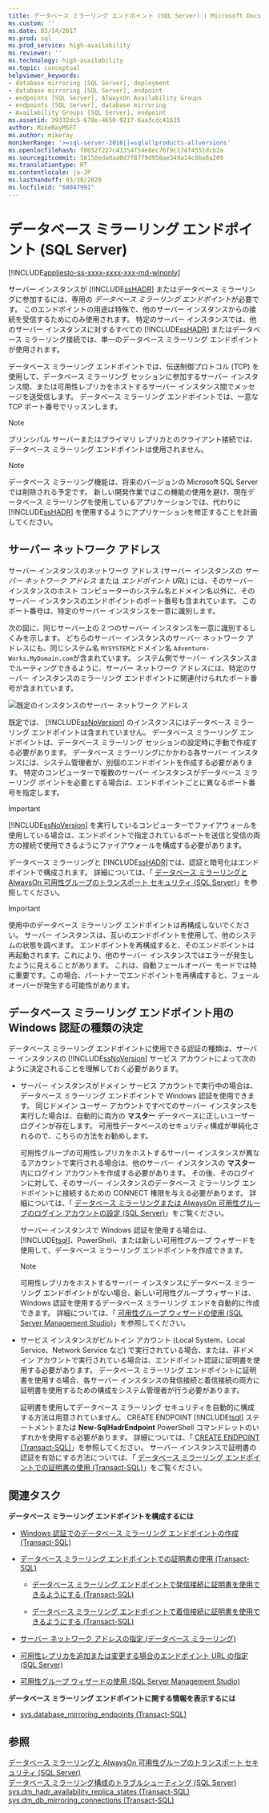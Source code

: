 ```yaml
---
title: データベース ミラーリング エンドポイント (SQL Server) | Microsoft Docs
ms.custom: ''
ms.date: 03/14/2017
ms.prod: sql
ms.prod_service: high-availability
ms.reviewer: ''
ms.technology: high-availability
ms.topic: conceptual
helpviewer_keywords:
- database mirroring [SQL Server], deployment
- database mirroring [SQL Server], endpoint
- endpoints [SQL Server], AlwaysOn Availability Groups
- endpoints [SQL Server], database mirroring
- Availability Groups [SQL Server], endpoint
ms.assetid: 39332dc5-678e-4650-9217-6aa3cdc41635
author: MikeRayMSFT
ms.author: mikeray
monikerRange: '>=sql-server-2016||=sqlallproducts-allversions'
ms.openlocfilehash: f8652f227c43354f54e8ec76f9c174f4551dcb2a
ms.sourcegitcommit: 58158eda0aa0d7f87f9d958ae349a14c0ba8a209
ms.translationtype: HT
ms.contentlocale: ja-JP
ms.lasthandoff: 03/30/2020
ms.locfileid: "68047991"
---
```

# <a name="the-database-mirroring-endpoint-sql-server"></a>データベース ミラーリング エンドポイント (SQL Server)

[!INCLUDE[appliesto-ss-xxxx-xxxx-xxx-md-winonly](../../includes/appliesto-ss-xxxx-xxxx-xxx-md-winonly.md)]

  サーバー インスタンスが [!INCLUDE[ssHADR](../../includes/sshadr-md.md)] またはデータベース ミラーリングに参加するには、専用の *データベース ミラーリング エンドポイント*が必要です。 このエンドポイントの用途は特殊で、他のサーバー インスタンスからの接続を受信するためにのみ使用されます。 特定のサーバー インスタンスでは、他のサーバー インスタンスに対するすべての [!INCLUDE[ssHADR](../../includes/sshadr-md.md)] またはデータベース ミラーリング接続では、単一のデータベース ミラーリング エンドポイントが使用されます。  
  
 データベース ミラーリング エンドポイントでは、伝送制御プロトコル (TCP) を使用して、データベース ミラーリング セッションに参加するサーバー インスタンス間、または可用性レプリカをホストするサーバー インスタンス間でメッセージを送受信します。 データベース ミラーリング エンドポイントでは、一意な TCP ポート番号でリッスンします。  
  
> [!NOTE]  
>  プリンシパル サーバーまたはプライマリ レプリカとのクライアント接続では、データベース ミラーリング エンドポイントは使用されません。  
  
> [!NOTE]  
>  データベース ミラーリング機能は、将来のバージョンの Microsoft SQL Server では削除される予定です。 新しい開発作業ではこの機能の使用を避け、現在データベース ミラーリングを使用しているアプリケーションでは、代わりに [!INCLUDE[ssHADR](../../includes/sshadr-md.md)] を使用するようにアプリケーションを修正することを計画してください。  
  
  
##  <a name="server-network-address"></a><a name="ServerNetworkAddress"></a> サーバー ネットワーク アドレス  
 サーバー インスタンスのネットワーク アドレス (サーバー インスタンスの *サーバー ネットワーク アドレス* または *エンドポイント URL*) には、そのサーバー インスタンスのホスト コンピューターのシステム名とドメイン名以外に、そのサーバー インスタンスのエンドポイントのポート番号も含まれています。 このポート番号は、特定のサーバー インスタンスを一意に識別します。  
  
 次の図に、同じサーバー上の 2 つのサーバー インスタンスを一意に識別するしくみを示します。 どちらのサーバー インスタンスのサーバー ネットワーク アドレスにも、同じシステム名 `MYSYSTEM`とドメイン名 `Adventure-Works.MyDomain.com`が含まれています。 システム側でサーバー インスタンスまでルーティングできるように、サーバー ネットワーク アドレスには、特定のサーバー インスタンスのミラーリング エンドポイントに関連付けられたポート番号が含まれています。  
  
 ![既定のインスタンスのサーバー ネットワーク アドレス](../../database-engine/availability-groups/windows/media/dbm-2-instances-ports-1-system.gif "既定のインスタンスのサーバー ネットワーク アドレス")  
  
 既定では、 [!INCLUDE[ssNoVersion](../../includes/ssnoversion-md.md)] のインスタンスにはデータベース ミラーリング エンドポイントは含まれていません。 データベース ミラーリング エンドポイントは、データベース ミラーリング セッションの設定時に手動で作成する必要があります。 データベース ミラーリングにかかわる各サーバー インスタンスには、システム管理者が、別個のエンドポイントを作成する必要があります。 特定のコンピューターで複数のサーバー インスタンスがデータベース ミラーリング ポイントを必要とする場合は、エンドポイントごとに異なるポート番号を指定します。  
  
> [!IMPORTANT]  
>  [!INCLUDE[ssNoVersion](../../includes/ssnoversion-md.md)] を実行しているコンピューターでファイアウォールを使用している場合は、エンドポイントで指定されているポートを送信と受信の両方の接続で使用できるようにファイアウォールを構成する必要があります。  
  
 データベース ミラーリングと [!INCLUDE[ssHADR](../../includes/sshadr-md.md)]では、認証と暗号化はエンドポイントで構成されます。 詳細については、「 [データベース ミラーリングと AlwaysOn 可用性グループのトランスポート セキュリティ (SQL Server)](../../database-engine/database-mirroring/transport-security-database-mirroring-always-on-availability.md)」を参照してください。  
  
> [!IMPORTANT]  
>  使用中のデータベース ミラーリング エンドポイントは再構成しないでください。 サーバー インスタンスは、互いのエンドポイントを使用して、他のシステムの状態を調べます。 エンドポイントを再構成すると、そのエンドポイントは再起動されます。これにより、他のサーバー インスタンスではエラーが発生したように見えることがあります。 これは、自動フェールオーバー モードでは特に重要です。この場合、パートナーでエンドポイントを再構成すると、フェールオーバーが発生する可能性があります。  
  
  
##  <a name="determining-the-authentication-type-for-a-database-mirroring-endpoint"></a><a name="EndpointAuthenticationTypes"></a> データベース ミラーリング エンドポイント用の Windows 認証の種類の決定  
 データベース ミラーリング エンドポイントに使用できる認証の種類は、サーバー インスタンスの [!INCLUDE[ssNoVersion](../../includes/ssnoversion-md.md)] サービス アカウントによって次のように決定されることを理解しておく必要があります。  
  
-   サーバー インスタンスがドメイン サービス アカウントで実行中の場合は、データベース ミラーリング エンドポイントで Windows 認証を使用できます。 同じドメイン ユーザー アカウントですべてのサーバー インスタンスを実行した場合は、自動的に両方の **マスター** データベースに正しいユーザー ログインが存在します。 可用性データベースのセキュリティ構成が単純化されるので、こちらの方法をお勧めします。  
  
     可用性グループの可用性レプリカをホストするサーバー インスタンスが異なるアカウントで実行される場合は、他のサーバー インスタンスの **マスター** 内にログイン アカウントを作成する必要があります。 その後、そのログインに対して、そのサーバー インスタンスのデータベース ミラーリング エンドポイントに接続するための CONNECT 権限を与える必要があります。 詳細については、「 [データベース ミラーリングまたは AlwaysOn 可用性グループのログイン アカウントの設定 (SQL Server)](../../database-engine/database-mirroring/set-up-login-accounts-database-mirroring-always-on-availability.md)」をご覧ください。  
  
     サーバー インスタンスで Windows 認証を使用する場合は、 [!INCLUDE[tsql](../../includes/tsql-md.md)]、PowerShell、または新しい可用性グループ ウィザードを使用して、データベース ミラーリング エンドポイントを作成できます。  
  
    > [!NOTE]  
    >  可用性レプリカをホストするサーバー インスタンスにデータベース ミラーリング エンドポイントがない場合、新しい可用性グループ ウィザードは、Windows 認証を使用するデータベース ミラーリング エンドを自動的に作成できます。 詳細については、「 [可用性グループ ウィザードの使用 (SQL Server Management Studio)](../../database-engine/availability-groups/windows/use-the-availability-group-wizard-sql-server-management-studio.md)」を参照してください。  
  
-   サービス インスタンスがビルトイン アカウント (Local System、Local Service、Network Service など) で実行されている場合、または、非ドメイン アカウントで実行されている場合は、エンドポイント認証に証明書を使用する必要があります。 データベース ミラーリング エンドポイントに証明書を使用する場合、各サーバー インスタンスの発信接続と着信接続の両方に証明書を使用するための構成をシステム管理者が行う必要があります。  
  
     証明書を使用してデータベース ミラーリング セキュリティを自動的に構成する方法は用意されていません。 CREATE ENDPOINT [!INCLUDE[tsql](../../includes/tsql-md.md)] ステートメントまたは **New-SqlHadrEndpoint** PowerShell コマンドレットのいずれかを使用する必要があります。 詳細については、「 [CREATE ENDPOINT (Transact-SQL)](../../t-sql/statements/create-endpoint-transact-sql.md)」を参照してください。 サーバー インスタンスで証明書の認証を有効にする方法については、「 [データベース ミラーリング エンドポイントでの証明書の使用 (Transact-SQL)](../../database-engine/database-mirroring/use-certificates-for-a-database-mirroring-endpoint-transact-sql.md)」をご覧ください。  
  
  
##  <a name="related-tasks"></a><a name="RelatedTasks"></a> 関連タスク  
 **データベース ミラーリング エンドポイントを構成するには**  
  
-   [Windows 認証でのデータベース ミラーリング エンドポイントの作成 (Transact-SQL)](../../database-engine/database-mirroring/create-a-database-mirroring-endpoint-for-windows-authentication-transact-sql.md)  
  
-   [データベース ミラーリング エンドポイントでの証明書の使用 (Transact-SQL)](../../database-engine/database-mirroring/use-certificates-for-a-database-mirroring-endpoint-transact-sql.md)  
  
    -   [データベース ミラーリング エンドポイントで発信接続に証明書を使用できるようにする (Transact-SQL)](../../database-engine/database-mirroring/database-mirroring-use-certificates-for-outbound-connections.md)  
  
    -   [データベース ミラーリング エンドポイントで着信接続に証明書を使用できるようにする (Transact-SQL)](../../database-engine/database-mirroring/database-mirroring-use-certificates-for-inbound-connections.md)  
  
-   [サーバー ネットワーク アドレスの指定 (データベース ミラーリング)](../../database-engine/database-mirroring/specify-a-server-network-address-database-mirroring.md)  
  
-   [可用性レプリカを追加または変更する場合のエンドポイント URL の指定 (SQL Server)](../../database-engine/availability-groups/windows/specify-endpoint-url-adding-or-modifying-availability-replica.md)  
  
-   [可用性グループ ウィザードの使用 (SQL Server Management Studio)](../../database-engine/availability-groups/windows/use-the-availability-group-wizard-sql-server-management-studio.md)  
  
 **データベース ミラーリング エンドポイントに関する情報を表示するには**  
  
-   [sys.database_mirroring_endpoints (Transact-SQL)](../../relational-databases/system-catalog-views/sys-database-mirroring-endpoints-transact-sql.md)  
  
  
## <a name="see-also"></a>参照  
 [データベース ミラーリングと AlwaysOn 可用性グループのトランスポート セキュリティ (SQL Server)](../../database-engine/database-mirroring/transport-security-database-mirroring-always-on-availability.md)   
 [データベース ミラーリング構成のトラブルシューティング (SQL Server)](../../database-engine/database-mirroring/troubleshoot-database-mirroring-configuration-sql-server.md)   
 [sys.dm_hadr_availability_replica_states (Transact-SQL)](../../relational-databases/system-dynamic-management-views/sys-dm-hadr-availability-replica-states-transact-sql.md)   
 [sys.dm_db_mirroring_connections (Transact-SQL)](../../relational-databases/system-dynamic-management-views/database-mirroring-sys-dm-db-mirroring-connections.md)  
  
  
